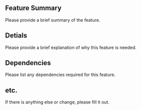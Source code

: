 ## Feature Summary

Please provide a brief summary of the feature.

## Detials

Please provide a brief explanation of why this feature is needed.

## Dependencies

Please list any dependencies required for this feature.

## etc.

If there is anything else or change, please fill it out.
